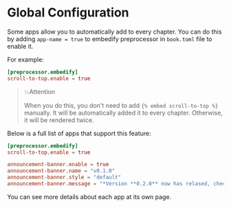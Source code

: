 # Global Configuration

Some apps allow you to automatically add to every chapter. You can do this by adding `app-name = true` to embedify preprocessor in `book.toml` file to enable it.

For example:

```toml
[preprocessor.embedify]
scroll-to-top.enable = true
```

<!-- embed ignore begin -->

> 💥Attention
>
> When you do this, you don't need to add `{% embed scroll-to-top %}` manually. It will be automatically added it to every chapter. Otherwise, it will be rendered twice.

<!-- embed ignore end -->

Below is a full list of apps that support this feature:

```toml
[preprocessor.embedify]
scroll-to-top.enable = true

announcement-banner.enable = true
announcement-banner.name = "v0.1.0"
announcement-banner.style = "default"
announcement-banner.message = "*Version **0.2.0** now has relased, check it out [here](https://github.com/MR-Addict/mdbook-embedify/releases/tag/0.2.0).*"
```

You can see more details about each app at its own page.
